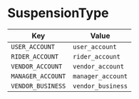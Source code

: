 # SuspensionType

| Key | Value |
|-----|--------|
| `USER_ACCOUNT` | `user_account` |
| `RIDER_ACCOUNT` | `rider_account` |
| `VENDOR_ACCOUNT` | `vendor_account` |
| `MANAGER_ACCOUNT` | `manager_account` |
| `VENDOR_BUSINESS` | `vendor_business` |
